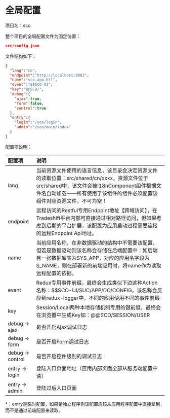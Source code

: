 # 全局配置

项目名：sco

整个项目的全局配置文件为固定位置：

```json
src/config.json
```

文件结构如下：

```json
{
  "lang":"cn",
  "endpoint":"http://localhost:8083",
  "name":"sco.app.htl",
  "event":"$$SCO-UI",
  "key":"@@SCO/",
  "debug":{
    "ajax":true,
    "form":false,
    "control":true
  },
  "entry":{
    "login":"/sco/login",
    "admin":"/sco/main/index"
  }
}
```

配置项说明：

| 配置项 | 说明 |
| :--- | :--- |
| lang | 当前资源文件使用的语言信息，该目录会决定资源文件的读取位置：src/shared/cn/xxxx，资源文件位于src/shared中，该文件会被I18nComponent组件根据文件名自动加载——所有使用了该组件的组件必须配置该组件对应资源文件，不可为空！ |
| endpoint | 远程访问的Restful专用Endpoint地址【跨域访问】，在Tradeshift平台内部可直接通过相对路径访问，但如果考虑到后期的平台扩展，该配置为应用启动过程需要连接的远程Endpoint Api地址。 |
| name | 当前应用名称，在非数据驱动的结构中不需要该配置，但若是数据驱动则该名称会存储在后端配置中：如后端有一张数据库表为SYS\_APP，对应的应用名字段为S\_NAME，则在部署新的前端应用时，将name作为读取远程配置的依据。 |
| event | Redux专用事件前缀，最终会生成类似下边这种Action名称：$$SCO-UI/SUC/APP/DO/CONFIG，该名称会反应到redux-logger中，不同的应用使用不同的事件前缀 |
| key | Session/Local两种本地存储机制专用的键前缀，最终会在浏览器中生成Key如：@@SCO/SESSION/USER |
| debug -&gt; ajax | 是否开启Ajax调试日志 |
| debug -&gt; form | 是否开启Form调试日志 |
| debug -&gt; control | 是否开启控件级别的调试日志 |
| entry -&gt; login | 登陆入口页面地址（应用内部页面全部从服务端配置中读） |
| entry -&gt; admin | 登陆过后入口页面 |

\*：entry是临时配置，如果是独立程序则该配置应该从应用程序配置中直接拿到，而不是通过前端配置来读取。

